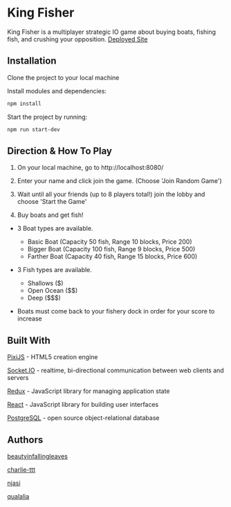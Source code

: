 # King Fisher

King Fisher is a multiplayer strategic IO game about buying boats, fishing fish, and crushing your opposition.
[Deployed Site](https://kingfishergame.herokuapp.com/)

## Installation

Clone the project to your local machine

Install modules and dependencies:

```bash
npm install
```

Start the project by running:

```bash
npm run start-dev
```

## Direction & How To Play

1.  On your local machine, go to http://localhost:8080/

2.  Enter your name and click join the game. (Choose 'Join Random Game')

3.  Wait until all your friends (up to 8 players total!) join the lobby and choose 'Start the Game'

4.  Buy boats and get fish!

* 3 Boat types are available.

  * Basic Boat (Capacity 50 fish, Range 10 blocks, Price 200)
  * Bigger Boat (Capacity 100 fish, Range 9 blocks, Price 500)
  * Farther Boat (Capacity 40 fish, Range 15 blocks, Price 600)

* 3 Fish types are available.

  * Shallows (\$)
  * Open Ocean (\$\$)
  * Deep (\$\$\$)

* Boats must come back to your fishery dock in order for your score to increase

## Built With

[PixiJS](https://pixijs.io/) - HTML5 creation engine

[Socket.IO](https://socket.io/) - realtime, bi-directional communication between web clients and servers

[Redux](https://redux.js.org/) - JavaScript library for managing application state

[React](https://reactjs.org/) - JavaScript library for building user interfaces

[PostgreSQL](https://www.postgresql.org/) - open source object-relational database

## Authors

[beautyinfallingleaves](https://github.com/beautyinfallingleaves)

[charlie-ttt](https://github.com/charlie-ttt)

[njasi](https://github.com/njasi)

[qualalia](https://github.com/qualalia)
